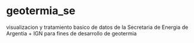 # geotermia_se
visualizacion y tratamiento basico de datos de la Secretaria de Energia de Argentia + IGN para fines de desarrollo de geotermia
